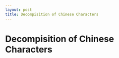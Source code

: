 ```yaml
---
layout: post
title: Decompisition of Chinese Characters
---
```


# Decompisition of Chinese Characters
